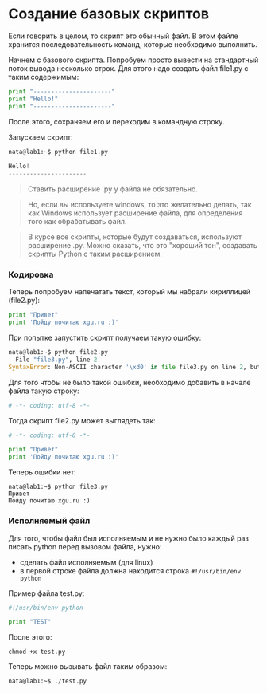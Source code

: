 # Создание базовых скриптов
Если говорить в целом, то скрипт это обычный файл.
В этом файле хранится последовательность команд, которые необходимо выполнить.

Начнем с базового скрипта. Попробуем просто вывести на стандартный поток вывода несколько строк.
Для этого надо создать файл file1.py с таким содержимым:
```python
print "----------------------"
print "Hello!"
print "----------------------"
```

После этого, сохраняем его и переходим в командную строку.

Запускаем скрипт:
```python
nata@lab1:~$ python file1.py
----------------------
Hello!
----------------------
```


> Ставить расширение .py у файла не обязательно. 

> Но, если вы используете windows, то это желательно делать, так как Windows использует расширение файла, для определения того как обрабатывать файл.

> В курсе все скрипты, которые будут создаваться, используют расширение .py.
Можно сказать, что это "хороший тон", создавать скрипты Python  с таким расширением.

### Кодировка
Теперь попробуем напечатать текст, который мы набрали кириллицей (file2.py):
```python
print "Привет"
print 'Пойду почитаю xgu.ru :)'
```

При попытке запустить скрипт получаем такую ошибку:
```python
nata@lab1:~$ python file2.py
  File "file3.py", line 2
SyntaxError: Non-ASCII character '\xd0' in file file3.py on line 2, but no encoding declared; see http://www.python.org/peps/pep-0263.html for details
```

Для того чтобы не было такой ошибки, необходимо добавить в начале файла такую строку:
```python
# -*- coding: utf-8 -*-
```

Тогда скрипт file2.py может выглядеть так:
```python
# -*- coding: utf-8 -*-

print "Привет"
print 'Пойду почитаю xgu.ru :)'
```

Теперь ошибки нет:
```
nata@lab1:~$ python file3.py
Привет
Пойду почитаю xgu.ru :)
```


### Исполняемый файл

Для того, чтобы файл был исполняемым и не нужно было каждый раз писать python перед вызовом файла, нужно:
* сделать файл исполняемым (для linux)
* в первой строке файла должна находится строка ```#!/usr/bin/env python```

Пример файла test.py:
```python
#!/usr/bin/env python

print "TEST"
```

После этого:
```
chmod +x test.py
```

Теперь можно вызывать файл таким образом:
```
nata@lab1:~$ ./test.py
```